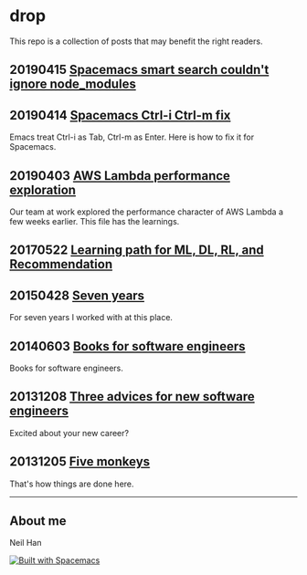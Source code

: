 # drop

This repo is a collection of posts that may benefit the right readers. 

## 20190415 [Spacemacs smart search couldn't ignore node_modules](./tech/20190415_spacemacs_smart_search_ignore_problem.md) 

## 20190414 [Spacemacs Ctrl-i Ctrl-m fix](./tech/20190414_spacemacs_ctrl_i_ctrl_m_fix.md)

Emacs treat Ctrl-i as Tab, Ctrl-m as Enter. Here is how to fix it for Spacemacs.

## 20190403 [AWS Lambda performance exploration](./tech/20190403_AWS_Lambda_performance_exploration.md)

Our team at work explored the performance character of AWS Lambda a few weeks earlier. This file has the learnings.

## 20170522 [Learning path for ML, DL, RL, and Recommendation](./tech/20170522_Learning_path_ml.md)

## 20150428 [Seven years](./tech/20150428_seven_years.md)

For seven years I worked with at this place. 

## 20140603 [Books for software engineers](./tech/20140603_software_engineer_books.md)

Books for software engineers.

## 20131208 [Three advices for new software engineers](./tech/20131208_3_advices_for_new_software_engineers.md)

Excited about your new career?

## 20131205 [Five monkeys](./tech/20131205_five_monkeys.md)

That's how things are done here.

---------------------------------
## About me
Neil Han

[![Built with Spacemacs](https://cdn.rawgit.com/syl20bnr/spacemacs/442d025779da2f62fc86c2082703697714db6514/assets/spacemacs-badge.svg)](http://spacemacs.org)
